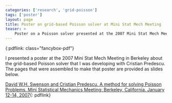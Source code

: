 ```yaml
---
categories: ['research', 'grid-poisson']
tags: ['poster']
layout: page
title: Poster on grid-based Poisson solver at Mini Stat Mech Meeting
teaser: >
    Poster on a Poisson solver presented at the 2007 Mini Stat Mech Meeting.
---
```

{:pdflink: class="fancybox-pdf"}

I presented a poster at the 2007 Mini Stat Mech Meeting in Berkeley about
the grid-based Poisson solver that I was developing with Cristian Predescu.
The pages that were assembled to make that poster are provided as slides
below.

[David W.H. Swenson and Cristian Predescu. A method for solving Poisson
Problems. Mini Statistical Mechanics Meeting: Berkeley, California. January
12-14, 2007](/assets/posters/grid_poster.pdf){: pdflink} 
